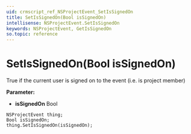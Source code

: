 ```yaml
---
uid: crmscript_ref_NSProjectEvent_SetIsSignedOn
title: SetIsSignedOn(Bool isSignedOn)
intellisense: NSProjectEvent.SetIsSignedOn
keywords: NSProjectEvent, GetIsSignedOn
so.topic: reference
---
```


# SetIsSignedOn(Bool isSignedOn)

True if the current user is signed on to the event (i.e. is project member)

**Parameter:** 
* **isSignedOn** Bool

```crmscript
NSProjectEvent thing;
Bool isSignedOn;
thing.SetIsSignedOn(isSignedOn);
```

